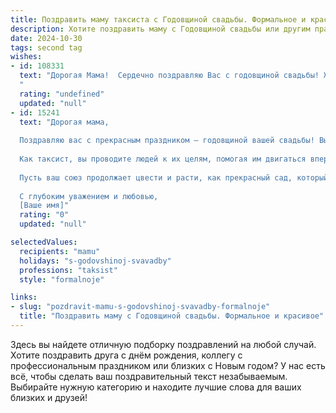 ```yaml
---
title: Поздравить маму таксиста с Годовщиной свадьбы. Формальное и красивое
description: Хотите поздравить маму с Годовщиной свадьбы или другим праздником? Наш ИИ создаст незабываемое поздравление, а вы обязательно выделитесь среди других.  
date: 2024-10-30
tags: second tag
wishes:
- id: 108331
  text: "Дорогая Мама!  Сердечно поздравляю Вас с годовщиной свадьбы! Желаю Вам и Вашему супругу долгих лет счастливой семейной жизни, наполненной любовью, взаимопониманием и благополучием. Пусть ваш совместный путь будет таким же долгим и счастливым, как и Ваш профессиональный путь таксиста.  Крепкого здоровья, радости и всего самого наилучшего!
  "
  rating: "undefined"
  updated: "null"
- id: 15241
  text: "Дорогая мама,
  
  Поздравляю вас с прекрасным праздником – годовщиной вашей свадьбы! Вы – пример верности, любви и взаимопонимания, которые так ценны в нашей жизни. Ваш союз является источником силы и вдохновения для всех нас.
  
  Как таксист, вы проводите людей к их целям, помогая им двигаться вперед. Сегодня я хочу поблагодарить вас за то, что вы всегда были той самой дорогой, которая вела нас к счастью и успеху. Ваша забота и поддержка неоценимы.
  
  Пусть ваш союз продолжает цвести и расти, как прекрасный сад, который вырастает из крепких корней любви и уважения. Желаю вам новых счастливых моментов, которые вы будете вспоминать с теплом и улыбкой.
  
  С глубоким уважением и любовью,
  [Ваше имя]"
  rating: "0"
  updated: "null"

selectedValues:
  recipients: "mamu"
  holidays: "s-godovshinoj-svavadby"
  professions: "taksist"
  style: "formalnoje"

links:
- slug: "pozdravit-mamu-s-godovshinoj-svavadby-formalnoje"
  title: "Поздравить маму с Годовщиной свадьбы. Формальное и красивое"
---
```


Здесь вы найдете отличную подборку поздравлений на любой случай. 
Хотите поздравить друга с днём рождения, коллегу с профессиональным праздником или близких с Новым годом? У нас есть всё, чтобы сделать ваш поздравительный текст незабываемым. Выбирайте нужную категорию и находите лучшие слова для ваших близких и друзей!

